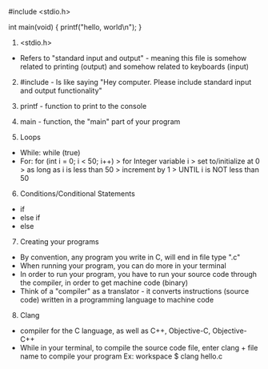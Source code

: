 <!-- C Language Syntax --> 

#include <stdio.h>

int main(void)
  {
    printf("hello, world\n");
  }

1. <stdio.h>
  - Refers to "standard input and output" - meaning this file is somehow related to printing (output) and somehow related to keyboards (input)
  
2. #include - Is like saying "Hey computer. Please include standard input and output functionality" 

3. printf - function to print to the console 

4. main - function, the "main" part of your program

5. Loops
  - While: while (true)
  - For: for (int i = 0; i < 50; i++) > for Integer variable i > set to/initialize at 0 > as long as i is less than 50    > increment by 1 > UNTIL i is NOT less than 50

6. Conditions/Conditional Statements
  - if 
  - else if
  - else

7. Creating your programs 
  - By convention, any program you write in C, will end in file type ".c"
  - When running your program, you can do more in your terminal 
  - In order to run your program, you have to run your source code through the compiler, in order to get machine code (binary) 
  - Think of a "compiler" as a translator - it converts instructions (source code) written in a programming language to machine code 
  
8. Clang 
  - compiler for the C language, as well as C++, Objective-C, Objective-C++
  - While in your terminal, to compile the source code file, enter clang + file name to compile your program
    Ex: workspace $ clang hello.c
  